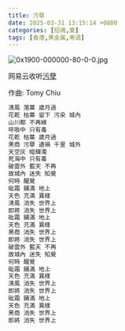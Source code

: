 ```yaml
---
title: 污孽
date: 2025-03-31 13:15:14 +0800
categories: [招魂,奠]
tags: [香港,黑金属,粤语]
---
```


![0x1900-000000-80-0-0.jpg](https://b2.235421.xyz/pic/2025/03/c34e11d81c2795806d861f1ac7becf72.jpg)

网易云收听[污孽](https://music.163.com/song?id=1463741491&userid=1623945853)

作曲: Tomy Chiu

```txt
清風 落葉 歲月過
花乾 枯葉 留下 污染 城內
山川都 不再綠
呼吸中 只有毒
花乾 枯葉 歲月過
黑商 污孽 遺禍 千里 城外
天空灰 暗輝濁
死海中 只有毒
破雲外 藍天 不再
故城內 迷失 知覺
何時 醒覺
砒霜 鋪滿 地上
天色 充滿 異樣
清風 消失 世界上
即將 消失 世界上
砒霜 鋪滿 地上
天色 充滿 異樣
黑商 消失 世界上
即將 消失 世界上
破雲外 藍天 不再
故城內 迷失 知覺
何時 醒覺
砒霜 鋪滿 地上
天色 充滿 異樣
清風 消失 世界上
即將 消失 世界上
砒霜 鋪滿 地上
天色 充滿 異樣
黑商 消失 世界上
即將 消失 世界上
```